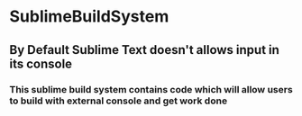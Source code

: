 # SublimeBuildSystem

## By Default Sublime Text doesn't allows input in its console

### This sublime build system contains code which will allow users to build with external console and get work done

